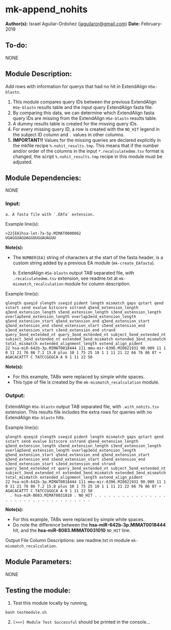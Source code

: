 # mk-append_nohits
**Author(s):** Israel Aguilar-Ordoñez (iaguilaror@gmail.com)
**Date:** February-2019

## To-do:
NONE

## Module Description:
Add rows with information for querys that had no hit in ExtendAlign `HSe-blastn`.

1. This module compares query IDs between the previous ExtendAlign `HSe-blastn` results table and the input query ExtendAlign fasta file.
2. By comparing this data, we can determine which ExtendAlign fasta query IDs are missing from the ExtendAlign `HSe-blastn` results table.
3. A dummy results table is created for the missing query IDs.
4. For every missing query ID, a row is created with the `NO_HIT` legend in the subject ID column and `.` values in other columns.
5. **IMPORTANT!!** Values for the missing queries are declared explicitly in the mkfile recipe `%.nohit_results.tmp`. This means that if the number and/or order of the columns in the input `*.recalculatedmm.tsv` format is changed, the script `%.nohit_results.tmp` recipe in this module must be adjusted.

## Module Dependencies:
NONE

### Input:
    a. A fasta file with `.EAfa` extension.

Example line(s):
```
>22{EA}hsa-let-7a-5p.MIMAT0000062
UGAGGUAGUAGGUUGUAUAGUU
```

**Note(s):**
* The `NUMBER{EA}` string of characters at the start of the fasta header, is a custom string added by a previous EA module (`mk-create_EAfasta`).

    b. ExtendAlign `HSe-blastn` output TAB separated file, with `.recalculatedmm.tsv` extension, see readme.txt at `mk-mismatch_recalculation` module for column description.

Example line(s):
```
qlength qseqid slength sseqid pident length mismatch gaps qstart qend sstart send evalue bitscore sstrand q5end_extension_length q3end_extension_length s5end_extension_length s3end_extension_length overlap5end_extension_length overlap3end_extension_length q5end_extension_start q5end_extension_end q3end_extension_start q3end_extension_end s5end_extension_start s5end_extension_end s3end_extension_start s3end_extension_end strand query_5end_extended_nt query_3end_extended_nt subject_5end_extended_nt subject_3end_extended_nt extended_5end_mismatch extended_3end_mismatch total_mismatch extended_alignment_length extend_align_pident
22 hsa-miR-642b-3p.MIMAT0018444 111 mmu-mir-6396.MI0021931 90.909 11 1 0 11 21 76 86 7.2 15.8 plus 10 1 75 25 10 1 1 11 21 22 66 76 86 87 + AGACACATTT C TATCCGGGCA A 9 1 11 22 50
```

**Note(s):**
* For this example, TABs were replaced by simple white spaces.
* This type of file is created by the `mk-mismatch_recalculation` module.

### Output:
ExtendAlign `HSe-blastn` output TAB separated file, with `.with_nohits.tsv` extension.
This results file includes the extra rows for queries with no ExtendAlign `HSe-blastn` hits.

Example line(s):
```
qlength qseqid slength sseqid pident length mismatch gaps qstart qend sstart send evalue bitscore sstrand q5end_extension_length q3end_extension_length s5end_extension_length s3end_extension_length overlap5end_extension_length overlap3end_extension_length q5end_extension_start q5end_extension_end q3end_extension_start q3end_extension_end s5end_extension_start s5end_extension_end s3end_extension_start s3end_extension_end strand query_5end_extended_nt query_3end_extended_nt subject_5end_extended_nt subject_3end_extended_nt extended_5end_mismatch extended_3end_mismatch total_mismatch extended_alignment_length extend_align_pident
22 hsa-miR-642b-3p.MIMAT0018444 111 mmu-mir-6396.MI0021931 90.909 11 1 0 11 21 76 86 7.2 15.8 plus 10 1 75 25 10 1 1 11 21 22 66 76 86 87 + AGACACATTT C TATCCGGGCA A 9 1 11 22 50
  . hsa-miR-8083.MIMAT0031010 . NO_HIT . . . . . . . . . . . . . . . . . . . . . . . . . . . . . . . . . . .
```

**Note(s):**
* For this example, TABs were replaced by simple white spaces.
* Do note the difference between the **hsa-miR-642b-3p.MIMAT0018444** hit, and the **hsa-miR-8083.MIMAT0031010** `NO_HIT` line.

Output File Column Descriptions: see readme.txt in module `mk-mismatch_recalculation`.

## Module Parameters:
NONE

## Testing the module:

1. Test this module locally by running,
```
bash testmodule.sh
```

2. `[>>>] Module Test Successful` should be printed in the console...


